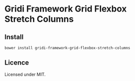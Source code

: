 # Gridi Framework Grid Flexbox Stretch Columns

## Install
`bower install gridi-framework-grid-flexbox-stretch-columns`

## Licence

Licensed under MIT.
